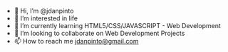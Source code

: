 - 👋 Hi, I’m @jdanpinto
- 👀 I’m interested in life
- 🌱 I’m currently learning HTML5/CSS/JAVASCRIPT - Web Development
- 💞️ I’m looking to collaborate on Web Development Projects 
- 📫 How to reach me jdanpinto@gmail.com 

<!---
jdanpinto/jdanpinto is a ✨ special ✨ repository because its `README.md` (this file) appears on your GitHub profile.
You can click the Preview link to take a look at your changes.
--->

